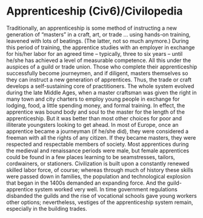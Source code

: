 # Apprenticeship (Civ6)/Civilopedia

Traditionally, an apprenticeship is some method of instructing a new generation of “masters” in a craft, art, or trade ... using hands-on training, leavened with lots of beatings. (The latter, not so much anymore.) During this period of training, the apprentice studies with an employer in exchange for his/her labor for an agreed time – typically, three to six years – until he/she has achieved a level of measurable competence. All this under the auspices of a guild or trade union. Those who complete their apprenticeship successfully become journeymen, and if diligent, masters themselves so they can instruct a new generation of apprentices. Thus, the trade or craft develops a self-sustaining core of practitioners.
The whole system evolved during the late Middle Ages, when a master craftsman was given the right in many town and city charters to employ young people in exchange for lodging, food, a little spending money, and formal training. In effect, the apprentice was bound body and soul to the master for the length of the apprenticeship. But it was better than most other choices for poor and illiterate youngsters looking to get ahead. In most of Europe, once an apprentice became a journeyman (if he/she did), they were considered a freeman with all the rights of any citizen. If they became masters, they were respected and respectable members of society.
Most apprentices during the medieval and renaissance periods were male, but female apprentices could be found in a few places learning to be seamstresses, tailors, cordwainers, or stationers. Civilization is built upon a constantly renewed skilled labor force, of course; whereas through much of history these skills were passed down in families, the population and technological explosion that began in the 1400s demanded an expanding force. And the guild-apprentice system worked very well. In time government regulations disbanded the guilds and the rise of vocational schools gave young workers other options; nevertheless, vestiges of the apprenticeship system remain, especially in the building trades.